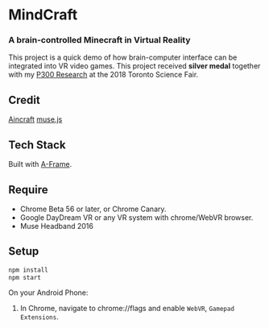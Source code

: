 # MindCraft
### A brain-controlled Minecraft in Virtual Reality

This project is a quick demo of how brain-computer interface can be integrated into VR video games. This project received **silver medal** together with my [P300 Research](https://github.com/simonguozirui/math-IA-P300) at the 2018 Toronto Science Fair.

## Credit

[Aincraft](https://github.com/ngokevin/kframe/tree/csstricks/scenes/aincraft)
[muse.js](https://github.com/urish/muse-js)

## Tech Stack
Built with [A-Frame](https://aframe.io).

## Require

* Chrome Beta 56 or later, or Chrome Canary.
* Google DayDream VR or any VR system with chrome/WebVR browser.
* Muse Headband 2016

## Setup

```sh
npm install
npm start
```

On your Android Phone:
1. In Chrome, navigate to chrome://flags and enable  `WebVR`, `Gamepad Extensions`.
